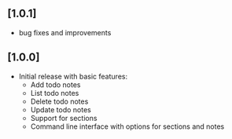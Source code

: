 ## [1.0.1]
- bug fixes and improvements

## [1.0.0]
- Initial release with basic features:
  - Add todo notes
  - List todo notes
  - Delete todo notes
  - Update todo notes
  - Support for sections
  - Command line interface with options for sections and notes
